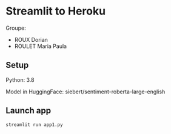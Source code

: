 # Streamlit to Heroku 

Groupe: 
- ROUX Dorian
- ROULET Maria Paula

## Setup
Python: 3.8

Model in HuggingFace: siebert/sentiment-roberta-large-english

## Launch app

`streamlit run app1.py`
